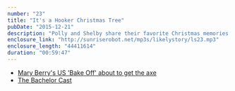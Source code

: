 ```yaml
---
number: "23"
title: "It's a Hooker Christmas Tree"
pubDate: "2015-12-21"
description: "Polly and Shelby share their favorite Christmas memories and traditions - including fights over the best kind of Christmas tree, the viewing of Christmas vacation, and what makes the best items for stocking stuffers. Also: Polly's mom is impossible to surprise, Christmas cookies are great, and the Bachelor starts in a few weeks. Enjoy! Happy holidays and a happy new year!"
enclosure_link: "http://sunriserobot.net/mp3s/likelystory/ls23.mp3"
enclosure_length: "44411614"
duration: "00:59:47"
---
```

- [Mary Berry's US 'Bake Off' about to get the axe](http://www.dailymail.co.uk/news/article-3365207/Mary-Berry-s-Bake-ratings-flop-faces-axed-ABC-network-losing-700-000-viewers-one-week.html)
- [The Bachelor Cast](http://abc.go.com/shows/the-bachelor/cast)
